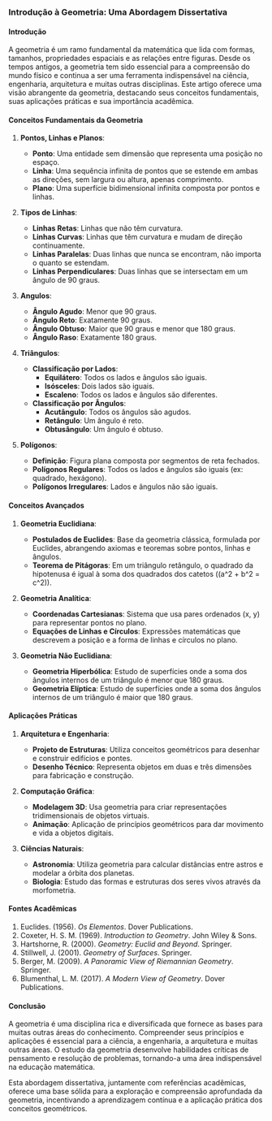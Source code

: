 ### Introdução à Geometria: Uma Abordagem Dissertativa

#### Introdução

A geometria é um ramo fundamental da matemática que lida com formas, tamanhos, propriedades espaciais e as relações entre figuras. Desde os tempos antigos, a geometria tem sido essencial para a compreensão do mundo físico e continua a ser uma ferramenta indispensável na ciência, engenharia, arquitetura e muitas outras disciplinas. Este artigo oferece uma visão abrangente da geometria, destacando seus conceitos fundamentais, suas aplicações práticas e sua importância acadêmica.

#### Conceitos Fundamentais da Geometria

1. **Pontos, Linhas e Planos**:
   - **Ponto**: Uma entidade sem dimensão que representa uma posição no espaço.
   - **Linha**: Uma sequência infinita de pontos que se estende em ambas as direções, sem largura ou altura, apenas comprimento.
   - **Plano**: Uma superfície bidimensional infinita composta por pontos e linhas.

2. **Tipos de Linhas**:
   - **Linhas Retas**: Linhas que não têm curvatura.
   - **Linhas Curvas**: Linhas que têm curvatura e mudam de direção continuamente.
   - **Linhas Paralelas**: Duas linhas que nunca se encontram, não importa o quanto se estendam.
   - **Linhas Perpendiculares**: Duas linhas que se intersectam em um ângulo de 90 graus.

3. **Angulos**:
   - **Ângulo Agudo**: Menor que 90 graus.
   - **Ângulo Reto**: Exatamente 90 graus.
   - **Ângulo Obtuso**: Maior que 90 graus e menor que 180 graus.
   - **Ângulo Raso**: Exatamente 180 graus.

4. **Triângulos**:
   - **Classificação por Lados**:
     - **Equilátero**: Todos os lados e ângulos são iguais.
     - **Isósceles**: Dois lados são iguais.
     - **Escaleno**: Todos os lados e ângulos são diferentes.
   - **Classificação por Ângulos**:
     - **Acutângulo**: Todos os ângulos são agudos.
     - **Retângulo**: Um ângulo é reto.
     - **Obtusângulo**: Um ângulo é obtuso.

5. **Polígonos**:
   - **Definição**: Figura plana composta por segmentos de reta fechados.
   - **Polígonos Regulares**: Todos os lados e ângulos são iguais (ex: quadrado, hexágono).
   - **Polígonos Irregulares**: Lados e ângulos não são iguais.

#### Conceitos Avançados

1. **Geometria Euclidiana**:
   - **Postulados de Euclides**: Base da geometria clássica, formulada por Euclides, abrangendo axiomas e teoremas sobre pontos, linhas e ângulos.
   - **Teorema de Pitágoras**: Em um triângulo retângulo, o quadrado da hipotenusa é igual à soma dos quadrados dos catetos (\(a^2 + b^2 = c^2\)).

2. **Geometria Analítica**:
   - **Coordenadas Cartesianas**: Sistema que usa pares ordenados (x, y) para representar pontos no plano.
   - **Equações de Linhas e Círculos**: Expressões matemáticas que descrevem a posição e a forma de linhas e círculos no plano.

3. **Geometria Não Euclidiana**:
   - **Geometria Hiperbólica**: Estudo de superfícies onde a soma dos ângulos internos de um triângulo é menor que 180 graus.
   - **Geometria Elíptica**: Estudo de superfícies onde a soma dos ângulos internos de um triângulo é maior que 180 graus.

#### Aplicações Práticas

1. **Arquitetura e Engenharia**:
   - **Projeto de Estruturas**: Utiliza conceitos geométricos para desenhar e construir edifícios e pontes.
   - **Desenho Técnico**: Representa objetos em duas e três dimensões para fabricação e construção.

2. **Computação Gráfica**:
   - **Modelagem 3D**: Usa geometria para criar representações tridimensionais de objetos virtuais.
   - **Animação**: Aplicação de princípios geométricos para dar movimento e vida a objetos digitais.

3. **Ciências Naturais**:
   - **Astronomia**: Utiliza geometria para calcular distâncias entre astros e modelar a órbita dos planetas.
   - **Biologia**: Estudo das formas e estruturas dos seres vivos através da morfometria.

#### Fontes Acadêmicas

1. Euclides. (1956). *Os Elementos*. Dover Publications.
2. Coxeter, H. S. M. (1969). *Introduction to Geometry*. John Wiley & Sons.
3. Hartshorne, R. (2000). *Geometry: Euclid and Beyond*. Springer.
4. Stillwell, J. (2001). *Geometry of Surfaces*. Springer.
5. Berger, M. (2009). *A Panoramic View of Riemannian Geometry*. Springer.
6. Blumenthal, L. M. (2017). *A Modern View of Geometry*. Dover Publications.

#### Conclusão

A geometria é uma disciplina rica e diversificada que fornece as bases para muitas outras áreas do conhecimento. Compreender seus princípios e aplicações é essencial para a ciência, a engenharia, a arquitetura e muitas outras áreas. O estudo da geometria desenvolve habilidades críticas de pensamento e resolução de problemas, tornando-a uma área indispensável na educação matemática.

Esta abordagem dissertativa, juntamente com referências acadêmicas, oferece uma base sólida para a exploração e compreensão aprofundada da geometria, incentivando a aprendizagem contínua e a aplicação prática dos conceitos geométricos.